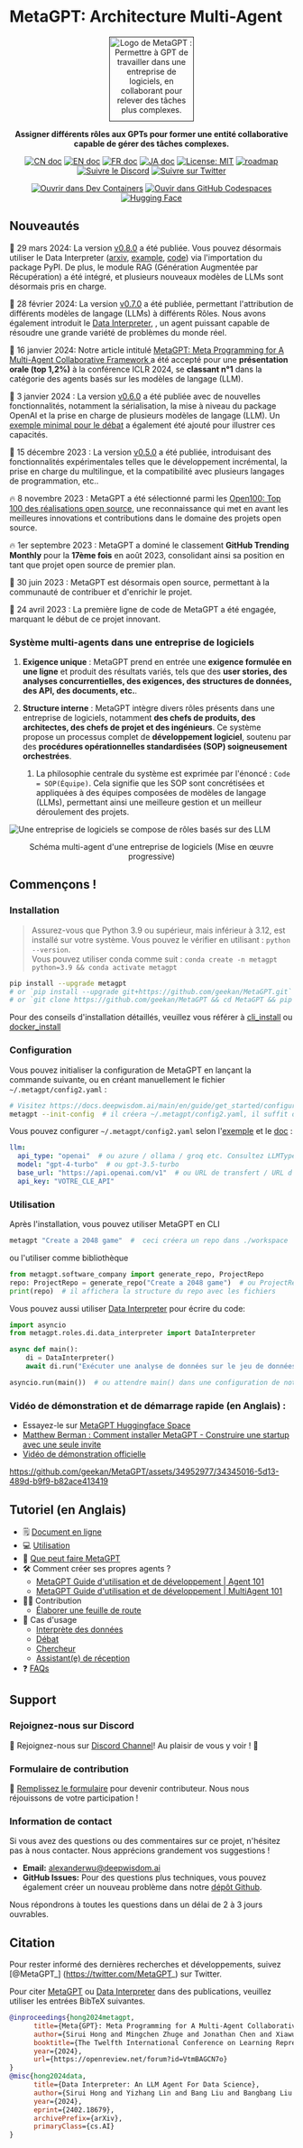 
# MetaGPT: Architecture Multi-Agent

<p align="center">
<a href=""><img src="resources/MetaGPT-new-log.png" alt="Logo de MetaGPT : Permettre à GPT de travailler dans une entreprise de logiciels, en collaborant pour relever des tâches plus complexes." width="150px"></a>
</p>

<p align="center">
<b>Assigner différents rôles aux GPTs pour former une entité collaborative capable de gérer des tâches complexes.</b>
</p>

<p align="center">
<a href="README_CN.md"><img src="https://img.shields.io/badge/文档-中文版-blue.svg" alt="CN doc"></a>
<a href="../README.md"><img src="https://img.shields.io/badge/document-English-blue.svg" alt="EN doc"></a>
<a href="README_FR.md"><img src="https://img.shields.io/badge/document-French-blue.svg" alt="FR doc"></a>
<a href="README_JA.md"><img src="https://img.shields.io/badge/ドキュメント-日本語-blue.svg" alt="JA doc"></a>
<a href="https://opensource.org/licenses/MIT"><img src="https://img.shields.io/badge/License-MIT-blue.svg" alt="License: MIT"></a>
<a href="ROADMAP.md"><img src="https://img.shields.io/badge/ROADMAP-路线图-blue" alt="roadmap"></a>
<a href="https://discord.gg/DYn29wFk9z"><img src="https://dcbadge.vercel.app/api/server/DYn29wFk9z?style=flat" alt="Suivre le Discord"></a>
<a href="https://twitter.com/MetaGPT_"><img src="https://img.shields.io/twitter/follow/MetaGPT?style=social" alt="Suivre sur Twitter"></a>
</p>

<p align="center">
   <a href="https://vscode.dev/redirect?url=vscode://ms-vscode-remote.remote-containers/cloneInVolume?url=https://github.com/geekan/MetaGPT"><img src="https://img.shields.io/static/v1?label=Dev%20Containers&message=Open&color=blue&logo=visualstudiocode" alt="Ouvrir dans Dev Containers"></a>
   <a href="https://codespaces.new/geekan/MetaGPT"><img src="https://img.shields.io/badge/Github_Codespace-Open-blue?logo=github" alt="Ouvir dans GitHub Codespaces"></a>
   <a href="https://huggingface.co/spaces/deepwisdom/MetaGPT" target="_blank"><img alt="Hugging Face" src="https://img.shields.io/badge/%F0%9F%A4%97%20-Hugging%20Face-blue?color=blue&logoColor=white" /></a>
</p>

## Nouveautés
🚀 29 mars 2024:  La version [v0.8.0](https://github.com/geekan/MetaGPT/releases/tag/v0.8.0) a été publiée. Vous pouvez désormais utiliser le Data Interpreter ([arxiv](https://arxiv.org/abs/2402.18679), [example](https://docs.deepwisdom.ai/main/en/DataInterpreter/), [code](https://github.com/geekan/MetaGPT/tree/main/examples/di)) via l'importation du package PyPI. De plus, le module RAG (Génération Augmentée par Récupération) a été intégré, et plusieurs nouveaux modèles de LLMs sont désormais pris en charge.

🚀 28 février 2024: La version [v0.7.0](https://github.com/geekan/MetaGPT/releases/tag/v0.7.0) a été publiée, permettant l'attribution de différents modèles de langage (LLMs) à différents Rôles. Nous avons également introduit le [Data Interpreter](https://github.com/geekan/MetaGPT/blob/main/examples/di/README.md), , un agent puissant capable de résoudre une grande variété de problèmes du monde réel.

🚀 16 janvier 2024: Notre article intitulé  [MetaGPT: Meta Programming for A Multi-Agent Collaborative Framework
](https://openreview.net/forum?id=VtmBAGCN7o) a été accepté pour une **présentation orale (top 1,2%)** à la conférence ICLR 2024, se **classant n°1** dans la catégorie des agents basés sur les modèles de langage (LLM).

🚀 3 janvier 2024 : La version [v0.6.0](https://github.com/geekan/MetaGPT/releases/tag/v0.6.0) a été publiée avec de nouvelles fonctionnalités, notamment la sérialisation, la mise à niveau du package OpenAI et la prise en charge de plusieurs modèles de langage (LLM). Un [exemple minimal pour le débat](https://github.com/geekan/MetaGPT/blob/main/examples/debate_simple.py)  a également été ajouté pour illustrer ces capacités.

🚀 15 décembre 2023 : La version [v0.5.0](https://github.com/geekan/MetaGPT/releases/tag/v0.5.0) a été publiée, introduisant des fonctionnalités expérimentales telles que le développement incrémental, la prise en charge du multilingue, et la compatibilité avec plusieurs langages de programmation, etc..


🔥 8 novembre 2023 : MetaGPT a été sélectionné parmi les [Open100: Top 100 des réalisations open source](https://www.benchcouncil.org/evaluation/opencs/annual.html), une reconnaissance qui met en avant les meilleures innovations et contributions dans le domaine des projets open source.

🔥 1er septembre 2023 : MetaGPT a dominé le classement **GitHub Trending Monthly** pour la **17ème fois** en août 2023, consolidant ainsi sa position en tant que projet open source de premier plan.

🌟 30 juin 2023 : MetaGPT est désormais open source, permettant à la communauté de contribuer et d'enrichir le projet.

🌟 24 avril 2023 : La première ligne de code de MetaGPT a été engagée, marquant le début de ce projet innovant.


### Système multi-agents dans une entreprise de logiciels

1. **Exigence unique** : MetaGPT prend en entrée une **exigence formulée en une ligne** et produit des résultats variés, tels que des **user stories, des analyses concurrentielles, des exigences, des structures de données, des API, des documents, etc.**.

2. **Structure interne** : MetaGPT intègre divers rôles présents dans une entreprise de logiciels, notamment **des chefs de produits, des architectes, des chefs de projet et des ingénieurs**. Ce système propose un processus complet de **développement logiciel**, soutenu par des **procédures opérationnelles standardisées (SOP) soigneusement orchestrées**.

   1. La philosophie centrale du système est exprimée par l'énoncé : `Code = SOP(Équipe)`. Cela signifie que les SOP sont concrétisées et appliquées à des équipes composées de modèles de langage (LLMs), permettant ainsi une meilleure gestion et un meilleur déroulement des projets.




![Une entreprise de logiciels se compose de rôles basés sur des LLM](docs/resources/software_company_cd.jpeg)

<p align="center">Schéma multi-agent d'une entreprise de logiciels (Mise en œuvre progressive)</p>


## Commençons !

### Installation

> Assurez-vous que Python 3.9 ou supérieur, mais inférieur à 3.12, est installé sur votre système. Vous pouvez le vérifier en utilisant : `python --version`.  
> Vous pouvez utiliser conda comme suit : `conda create -n metagpt python=3.9 && conda activate metagpt`

```bash
pip install --upgrade metagpt
# or `pip install --upgrade git+https://github.com/geekan/MetaGPT.git`
# or `git clone https://github.com/geekan/MetaGPT && cd MetaGPT && pip install --upgrade -e .`
```

Pour des conseils d'installation détaillés, veuillez vous référer à [cli_install](https://docs.deepwisdom.ai/main/en/guide/get_started/installation.html#install-stable-version)
 ou [docker_install](https://docs.deepwisdom.ai/main/en/guide/get_started/installation.html#install-with-docker)

### Configuration

Vous pouvez initialiser la configuration de MetaGPT en lançant la commande suivante, ou en créant manuellement le fichier `~/.metagpt/config2.yaml` :
```bash
# Visitez https://docs.deepwisdom.ai/main/en/guide/get_started/configuration.html pour plus de détails
metagpt --init-config  # il créera ~/.metagpt/config2.yaml, il suffit de le modifier selon vos besoins
```

Vous pouvez configurer `~/.metagpt/config2.yaml` selon l'[exemple](https://github.com/geekan/MetaGPT/blob/main/config/config2.example.yaml) et le [doc](https://docs.deepwisdom.ai/main/en/guide/get_started/configuration.html) :

```yaml
llm:
  api_type: "openai"  # ou azure / ollama / groq etc. Consultez LLMType pour plus d'options
  model: "gpt-4-turbo"  # ou gpt-3.5-turbo
  base_url: "https://api.openai.com/v1"  # ou URL de transfert / URL d'autre LLM.
  api_key: "VOTRE_CLE_API"
```

### Utilisation

Après l'installation, vous pouvez utiliser MetaGPT en CLI

```bash
metagpt "Create a 2048 game"  #  ceci créera un repo dans ./workspace
```

ou l'utiliser comme bibliothèque

```python
from metagpt.software_company import generate_repo, ProjectRepo
repo: ProjectRepo = generate_repo("Create a 2048 game")  # ou ProjectRepo("<path>")
print(repo)  # il affichera la structure du repo avec les fichiers
```

Vous pouvez aussi utiliser [Data Interpreter](https://github.com/geekan/MetaGPT/tree/main/examples/di) pour écrire du code:

```python
import asyncio
from metagpt.roles.di.data_interpreter import DataInterpreter

async def main():
    di = DataInterpreter()
    await di.run("Exécuter une analyse de données sur le jeu de données sklearn Iris et y inclure un graphique")

asyncio.run(main())  # ou attendre main() dans une configuration de notebook jupyter
```


### Vidéo de démonstration et de démarrage rapide (en Anglais) : 
- Essayez-le sur [MetaGPT Huggingface Space](https://huggingface.co/spaces/deepwisdom/MetaGPT)
- [Matthew Berman : Comment installer MetaGPT - Construire une startup avec une seule invite](https://youtu.be/uT75J_KG_aY)
- [Vidéo de démonstration officielle](https://github.com/geekan/MetaGPT/assets/2707039/5e8c1062-8c35-440f-bb20-2b0320f8d27d)

https://github.com/geekan/MetaGPT/assets/34952977/34345016-5d13-489d-b9f9-b82ace413419

## Tutoriel (en Anglais)

- 🗒 [Document en ligne](https://docs.deepwisdom.ai/main/en/)
- 💻 [Utilisation](https://docs.deepwisdom.ai/main/en/guide/get_started/quickstart.html)  
- 🔎 [Que peut faire MetaGPT](https://docs.deepwisdom.ai/main/en/guide/get_started/introduction.html)
- 🛠 Comment créer ses propres agents ? 
  - [MetaGPT Guide d'utilisation et de développement | Agent 101](https://docs.deepwisdom.ai/main/en/guide/tutorials/agent_101.html)
  - [MetaGPT Guide d'utilisation et de développement | MultiAgent 101](https://docs.deepwisdom.ai/main/en/guide/tutorials/multi_agent_101.html)
- 🧑‍💻 Contribution
  - [Élaborer une feuille de route](docs/ROADMAP.md)
- 🔖 Cas d'usage
  - [Interprète des données](https://docs.deepwisdom.ai/main/en/guide/use_cases/agent/interpreter/intro.html)
  - [Débat](https://docs.deepwisdom.ai/main/en/guide/use_cases/multi_agent/debate.html)
  - [Chercheur](https://docs.deepwisdom.ai/main/en/guide/use_cases/agent/researcher.html)
  - [Assistant(e) de réception](https://docs.deepwisdom.ai/main/en/guide/use_cases/agent/receipt_assistant.html)
- ❓ [FAQs](https://docs.deepwisdom.ai/main/en/guide/faq.html)

## Support

### Rejoignez-nous sur Discord

📢 Rejoignez-nous sur [Discord Channel](https://discord.gg/ZRHeExS6xv)! Au plaisir de vous y voir ! 🎉

### Formulaire de contribution

📝 [Remplissez le formulaire](https://airtable.com/appInfdG0eJ9J4NNL/pagK3Fh1sGclBvVkV/form) pour devenir contributeur. Nous nous réjouissons de votre participation !

### Information de contact

Si vous avez des questions ou des commentaires sur ce projet, n'hésitez pas à nous contacter. Nous apprécions grandement vos suggestions !

- **Email:** alexanderwu@deepwisdom.ai
- **GitHub Issues:** Pour des questions plus techniques, vous pouvez également créer un nouveau problème dans notre [dépôt Github](https://github.com/geekan/metagpt/issues).

Nous répondrons à toutes les questions dans un délai de 2 à 3 jours ouvrables.

## Citation

Pour rester informé des dernières recherches et développements, suivez [@MetaGPT_] (https://twitter.com/MetaGPT_) sur Twitter. 

Pour citer [MetaGPT](https://openreview.net/forum?id=VtmBAGCN7o) ou [Data Interpreter](https://arxiv.org/abs/2402.18679) dans des publications, veuillez utiliser les entrées BibTeX suivantes.

```bibtex
@inproceedings{hong2024metagpt,
      title={Meta{GPT}: Meta Programming for A Multi-Agent Collaborative Framework},
      author={Sirui Hong and Mingchen Zhuge and Jonathan Chen and Xiawu Zheng and Yuheng Cheng and Jinlin Wang and Ceyao Zhang and Zili Wang and Steven Ka Shing Yau and Zijuan Lin and Liyang Zhou and Chenyu Ran and Lingfeng Xiao and Chenglin Wu and J{\"u}rgen Schmidhuber},
      booktitle={The Twelfth International Conference on Learning Representations},
      year={2024},
      url={https://openreview.net/forum?id=VtmBAGCN7o}
}
@misc{hong2024data,
      title={Data Interpreter: An LLM Agent For Data Science}, 
      author={Sirui Hong and Yizhang Lin and Bang Liu and Bangbang Liu and Binhao Wu and Danyang Li and Jiaqi Chen and Jiayi Zhang and Jinlin Wang and Li Zhang and Lingyao Zhang and Min Yang and Mingchen Zhuge and Taicheng Guo and Tuo Zhou and Wei Tao and Wenyi Wang and Xiangru Tang and Xiangtao Lu and Xiawu Zheng and Xinbing Liang and Yaying Fei and Yuheng Cheng and Zongze Xu and Chenglin Wu},
      year={2024},
      eprint={2402.18679},
      archivePrefix={arXiv},
      primaryClass={cs.AI}
}
```
